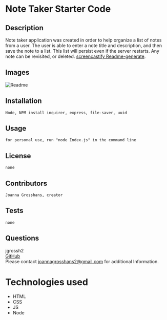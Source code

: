 # Note Taker Starter Code

## Description

Note taker application was created in order to help organize a list of notes from a user. The user is able to enter a note title and description, and then save the note to a list. This list will persist even if the server restarts. Any note can be revisited, or deleted. [screencastify Readme-generate](https://drive.google.com/file/d/139rWasnehmKHMCJDNQ9dB0TwiucsFiLr/view).

## Images 
![Readme](./images/team-information-image.png) <br>


## Installation
    Node, NPM install inquirer, express, file-saver, uuid
## Usage
    for personal use, run "node Index.js" in the command line
## License
    none
## Contributors
    Joanna Grosshans, creator
## Tests
    none
## Questions
jgrossh2 <br />
[GitHub](https://github.com/jgrossh2/note-taker) <br />
Please contact <joannagrosshans2@gmail.com> for additional Information.

# Technologies used
* HTML<br>
* CSS<br>
* JS <br>
* Node <br>
